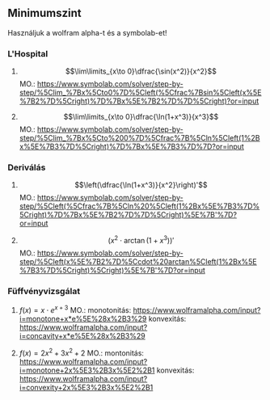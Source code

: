 ## Minimumszint

Használjuk a wolfram alpha-t és a symbolab-et!

### L'Hospital

1. $$\lim\limits_{x\to 0}\dfrac{\sin(x^2)}{x^2}$$
MO.: https://www.symbolab.com/solver/step-by-step/%5Clim_%7Bx%5Cto0%7D%5Cleft(%5Cfrac%7Bsin%5Cleft(x%5E%7B2%7D%5Cright)%7D%7Bx%5E%7B2%7D%7D%5Cright)?or=input

2. $$\lim\limits_{x\to 0}\dfrac{\ln(1+x^3)}{x^3}$$
MO.: https://www.symbolab.com/solver/step-by-step/%5Clim_%7Bx%5Cto%200%7D%5Cfrac%7B%5Cln%5Cleft(1%2Bx%5E%7B3%7D%5Cright)%7D%7Bx%5E%7B3%7D%7D?or=input

### Deriválás

1. $$\left(\dfrac{\ln(1+x^3)}{x^2}\right)'$$
MO.: https://www.symbolab.com/solver/step-by-step/%5Cleft(%5Cfrac%7B%5Cln%20%5Cleft(1%2Bx%5E%7B3%7D%5Cright)%7D%7Bx%5E%7B2%7D%7D%5Cright)%5E%7B'%7D?or=input

2. $$\left(x^2\cdot \arctan\left(1+x^3\right)\right)'$$
MO.: https://www.symbolab.com/solver/step-by-step/%5Cleft(x%5E%7B2%7D%5Ccdot%20arctan%5Cleft(1%2Bx%5E%7B3%7D%5Cright)%5Cright)%5E%7B'%7D?or=input

### Füffvényvizsgálat

1. $f(x)=x\cdot e^{x+3}$
MO.: monotonitás: https://www.wolframalpha.com/input?i=monotone+x*e%5E%28x%2B3%29
konvexitás: https://www.wolframalpha.com/input?i=concavity+x*e%5E%28x%2B3%29

2. $f(x)=2x^2+3x^2+2$
MO.: montonitás: https://www.wolframalpha.com/input?i=monotone+2x%5E3%2B3x%5E2%2B1
konvexitás: https://www.wolframalpha.com/input?i=convexity+2x%5E3%2B3x%5E2%2B1

###
